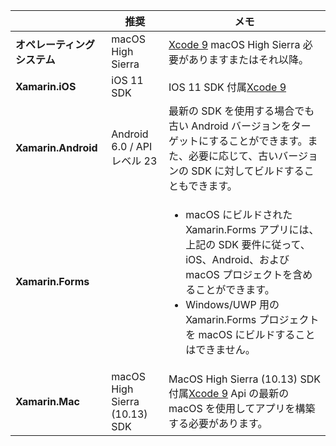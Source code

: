 ||推奨|メモ|
|---|---|---|
|**オペレーティング システム**|macOS High Sierra|[Xcode 9](https://developer.apple.com/library/archive/releasenotes/DeveloperTools/RN-Xcode/Chapters/Introduction.html#//apple_ref/doc/uid/TP40001051-CH1-SW876) macOS High Sierra 必要がありますまたはそれ以降。|
|**Xamarin.iOS**|iOS 11 SDK|IOS 11 SDK 付属[Xcode 9](https://developer.apple.com/library/archive/releasenotes/DeveloperTools/RN-Xcode/Chapters/Introduction.html#//apple_ref/doc/uid/TP40001051-CH1-SW876)|
|**Xamarin.Android**|Android 6.0 / API レベル 23|最新の SDK を使用する場合でも古い Android バージョンをターゲットにすることができます。また、必要に応じて、古いバージョンの SDK に対してビルドすることもできます。|
|**Xamarin.Forms**||<ul><li>macOS にビルドされた Xamarin.Forms アプリには、上記の SDK 要件に従って、iOS、Android、および macOS プロジェクトを含めることができます。</li><li>Windows/UWP 用の Xamarin.Forms プロジェクトを macOS にビルドすることはできません。</li></ul>|
|**Xamarin.Mac**|macOS High Sierra (10.13) SDK|MacOS High Sierra (10.13) SDK 付属[Xcode 9](https://developer.apple.com/library/archive/releasenotes/DeveloperTools/RN-Xcode/Chapters/Introduction.html#//apple_ref/doc/uid/TP40001051-CH1-SW876) Api の最新の macOS を使用してアプリを構築する必要があります。|
